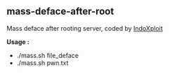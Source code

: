 ## mass-deface-after-root

Mass deface after rooting server, coded by [IndoXploit](https://github.com/indoxploit-coders/mass-deface-root)

**Usage :**
* ./mass.sh file_deface
* ./mass.sh pwn.txt
